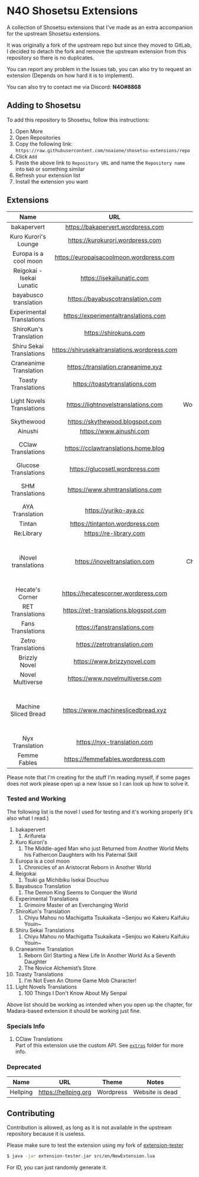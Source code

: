 # N4O Shosetsu Extensions

A collection of Shosetsu extensions that I've made as an extra accompanion for the upstream Shosetsu extensions.

It was originally a fork of the upstream repo but since they moved to GitLab, I decided to detach the fork and remove the upstream extension from this repository so there is no duplicates.

You can report any problem in the Issues tab, you can also try to request an extension (Depends on how hard it is to implement).

You can also try to contact me via Discord: **N4O#8868**

## Adding to Shosetsu
To add this repository to Shosetsu, follow this instructions:
1. Open More
2. Open Repositories
3. Copy the following link: `https://raw.githubusercontent.com/noaione/shosetsu-extensions/repo`
4. Click `Add`
5. Paste the above link to `Repository URL` and name the `Repository name` into `N4O` or something similar
6. Refresh your extension list
7. Install the extension you want

## Extensions
|            Name           |                      URL                     |       Theme       | Working? | Complete     | Notes                 |
|:-------------------------:|:--------------------------------------------:|:-----------------:|:--------:|--------------|-----------------------|
| bakapervert               | https://bakapervert.wordpress.com            | Wordpress         | Yes      | Yes          |                       |
| Kuro Kurori's Lounge      | https://kurokurori.wordpress.com             | Wordpress         | Yes      | Yes          |                       |
| Europa is a cool moon     | https://europaisacoolmoon.wordpress.com      | Wordpress         | Yes      | Yes          |                       |
| Reigokai - Isekai Lunatic | https://isekailunatic.com                    | Wordpress         | Yes      | Yes          |                       |
| bayabusco translation     | https://bayabuscotranslation.com             | Wordpress         | Yes      | Yes          |                       |
| Experimental Translations | https://experimentaltranslations.com         | Wordpress         | Yes      | Yes          |                       |
| ShiroKun's Translation    | https://shirokuns.com                        | Wordpress         | Yes      | Yes          |                       |
| Shiru Sekai Translations  | https://shirusekaitranslations.wordpress.com | Wordpress         | Yes      | Yes          |                       |
| Craneanime Translation    | https://translation.craneanime.xyz           | Wordpress         | Yes      | Yes          |                       |
| Toasty Translations       | https://toastytranslations.com               | Wordpress         | Yes      | Yes          |                       |
| Light Novels Translations | https://lightnovelstranslations.com          | WooCommerce/WP    | Kinda    | Maybe        | Web update, need test |
| Skythewood                | https://skythewood.blogspot.com              | Blogspot          | Yes      | Yes          |                       |
| Ainushi                   | https://www.ainushi.com                      | Wordpress         | Yes      | Yes          |                       |
| CClaw Translations        | https://cclawtranslations.home.blog          | Wordpress         | Yes      | Yes          | Use extra API mapping |
| Glucose Translations      | https://glucosetl.wordpress.com              | Wordpress         | Yes      | Yes          |                       |
| SHM Translations          | https://www.shmtranslations.com              | Wordpress         | Kinda    | Maybe        | Some novel are broken |
| AYA Translation           | https://yuriko-aya.cc                        | Wordpress         | Yes      | Yes          |                       |
| Tintan                    | https://tintanton.wordpress.com              | Wordpress         | Yes      | Yes          |                       |
| Re:Library                | https://re-library.com                       | Wordpress         | Yes      | Yes          |                       |
| iNovel translations       | https://inoveltranslation.com                | Chakra UI/Next.js | Maybe    | Yes          | Skipped CI testing, some broken Markdown conversion |
| Hecate's Corner           | https://hecatescorner.wordpress.com          | Wordpress         | Yes      | Yes          |                       |
| RET Translations          | https://ret-translations.blogspot.com        | Blogspot          | Yes      | Yes          |                       |
| Fans Translations         | https://fanstranslations.com                 | Madara            | Yes      | Yes          |                       |
| Zetro Translations        | https://zetrotranslation.com                 | Madara            | Yes      | Yes          | Used fixed lib        |
| Brizzly Novel             | https://www.brizzynovel.com                  | Madara            | Yes      | Yes          |                       |
| Novel Multiverse          | https://www.novelmultiverse.com              | Madara            | Yes      | Yes          |                       |
| Machine Sliced Bread      | https://www.machineslicedbread.xyz           | Wordpress         | Maybe    | Kinda        | Skipped CI testing, skipped novel outgoing links |
| Nyx Translation           | https://nyx-translation.com                  | Wordpress         | Maybe    | Yes          | Skipped CI testing    |
| Femme Fables              | https://femmefables.wordpress.com            | Wordpress         | Yes      | Yes          |                       |

Please note that I'm creating for the stuff I'm reading myself, if some pages does not work please open up a new Issue so I can look up how to solve it.

### Tested and Working
The following list is the novel I used for testing and it's working properly (it's also what I read.)

1. bakapervert
   1. Arifureta
2. Kuro Kurori's
   1. The Middle-aged Man who just Returned from Another World Melts his Fathercon Daughters with his Paternal Skill
3. Europa is a cool moon
   1. Chronicles of an Aristocrat Reborn in Another World
4. Reigokai
   1. Tsuki ga Michibiku Isekai Douchuu
5. Bayabusco Translation
   1. The Demon King Seems to Conquer the World
6. Experimental Translations
   1. Grimoire Master of an Everchanging World
7. ShiroKun's Translation
   1. Chiyu Mahou no Machigatta Tsukaikata \~Senjou wo Kakeru Kaifuku Youin\~
8. Shiru Sekai Translations
   1. Chiyu Mahou no Machigatta Tsukaikata \~Senjou wo Kakeru Kaifuku Youin\~
9. Craneanime Translation
   1. Reborn Girl Starting a New Life In Another World As a Seventh Daughter
   2. The Novice Alchemist’s Store
10. Toasty Translations
    1. I'm Not Even An Otome Game Mob Character!
11. Light Novels Translations
    1.  100 Things I Don't Know About My Senpai

Above list should be working as intended when you open up the chapter, for Madara-based extension it should be working just fine.

### Specials Info
1. CClaw Translations<br />
   Part of this extension use the custom API. See [`extras`](https://github.com/noaione/shosetsu-extensions/tree/dev/extras) folder for more info.

### Deprecated

|            Name           |                      URL                     |       Theme       | Notes                 |
|:-------------------------:|:--------------------------------------------:|:-----------------:|-----------------------|
| Hellping                  | https://hellping.org                         | Wordpress         | Website is dead       |

## Contributing

Contribution is allowed, as long as it is not available in the upstream repository because it is useless.

Please make sure to test the extension using my fork of [extension-tester](https://github.com/noaione/shosetsu-ext-tester)

```sh
$ java -jar extension-tester.jar src/en/NewExtension.lua
```

For ID, you can just randomly generate it.
